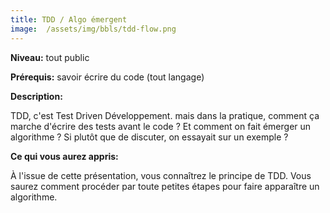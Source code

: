 ```yaml
---
title: TDD / Algo émergent
image:  /assets/img/bbls/tdd-flow.png
---
```


**Niveau:** tout public

**Prérequis:**  savoir écrire du code (tout langage)

**Description:**

TDD, c'est Test Driven Développement.
mais dans la pratique, comment ça marche d'écrire des tests avant le code ?
Et comment on fait émerger un algorithme ?
Si plutôt que de discuter, on essayait sur un exemple ?

**Ce qui vous aurez appris:**

À l'issue de cette présentation, vous connaîtrez le principe de TDD.
Vous saurez comment procéder par toute petites étapes pour faire apparaître un algorithme.
